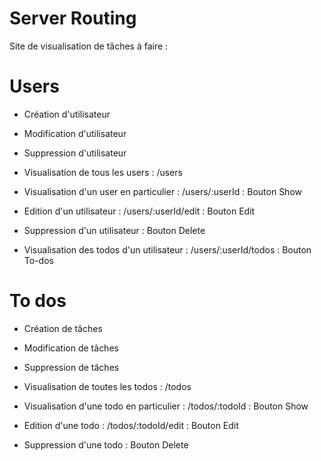 # Server Routing

Site de visualisation de tâches à faire :

# Users

- Création d'utilisateur
- Modification d'utilisateur
- Suppression d'utilisateur

- Visualisation de tous les users : /users
- Visualisation d'un user en particulier : /users/:userId : Bouton Show
- Edition d'un utilisateur : /users/:userId/edit : Bouton Edit
- Suppression d'un utilisateur : Bouton Delete
- Visualisation des todos d'un utilisateur : /users/:userId/todos : Bouton To-dos

# To dos

- Création de tâches
- Modification de tâches
- Suppression de tâches

- Visualisation de toutes les todos : /todos
- Visualisation d'une todo en particulier : /todos/:todoId : Bouton Show
- Edition d'une todo : /todos/:todoId/edit : Bouton Edit
- Suppression d'une todo : Bouton Delete



